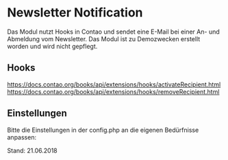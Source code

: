 Newsletter Notification
===

Das Modul nutzt Hooks in Contao und sendet eine E-Mail bei einer An- und Abmeldung vom Newsletter.
Das Modul ist zu Demozwecken erstellt worden und wird nicht gepflegt.

## Hooks
https://docs.contao.org/books/api/extensions/hooks/activateRecipient.html
https://docs.contao.org/books/api/extensions/hooks/removeRecipient.html

## Einstellungen
Bitte die Einstellungen in der config.php an die eigenen Bedürfnisse anpassen:

Stand: 21.06.2018